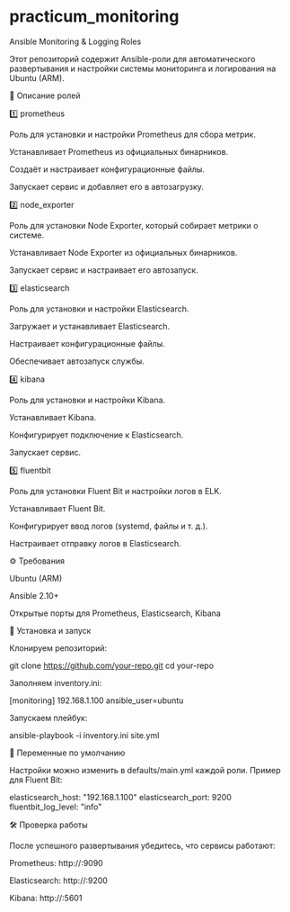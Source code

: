 # practicum_monitoring
Ansible Monitoring & Logging Roles

Этот репозиторий содержит Ansible-роли для автоматического развертывания и настройки системы мониторинга и логирования на Ubuntu (ARM).

📌 Описание ролей

1️⃣ prometheus

Роль для установки и настройки Prometheus для сбора метрик.

Устанавливает Prometheus из официальных бинарников.

Создаёт и настраивает конфигурационные файлы.

Запускает сервис и добавляет его в автозагрузку.

2️⃣ node_exporter

Роль для установки Node Exporter, который собирает метрики о системе.

Устанавливает Node Exporter из официальных бинарников.

Запускает сервис и настраивает его автозапуск.

3️⃣ elasticsearch

Роль для установки и настройки Elasticsearch.

Загружает и устанавливает Elasticsearch.

Настраивает конфигурационные файлы.

Обеспечивает автозапуск службы.

4️⃣ kibana

Роль для установки и настройки Kibana.

Устанавливает Kibana.

Конфигурирует подключение к Elasticsearch.

Запускает сервис.

5️⃣ fluentbit

Роль для установки Fluent Bit и настройки логов в ELK.

Устанавливает Fluent Bit.

Конфигурирует ввод логов (systemd, файлы и т. д.).

Настраивает отправку логов в Elasticsearch.

⚙️ Требования

Ubuntu (ARM)

Ansible 2.10+

Открытые порты для Prometheus, Elasticsearch, Kibana

🚀 Установка и запуск

Клонируем репозиторий:

git clone https://github.com/your-repo.git
cd your-repo

Заполняем inventory.ini:

[monitoring]
192.168.1.100 ansible_user=ubuntu

Запускаем плейбук:

ansible-playbook -i inventory.ini site.yml

🔧 Переменные по умолчанию

Настройки можно изменить в defaults/main.yml каждой роли. Пример для Fluent Bit:

elasticsearch_host: "192.168.1.100"
elasticsearch_port: 9200
fluentbit_log_level: "info"

🛠️ Проверка работы

После успешного развертывания убедитесь, что сервисы работают:

Prometheus: http://<IP>:9090

Elasticsearch: http://<IP>:9200

Kibana: http://<IP>:5601
